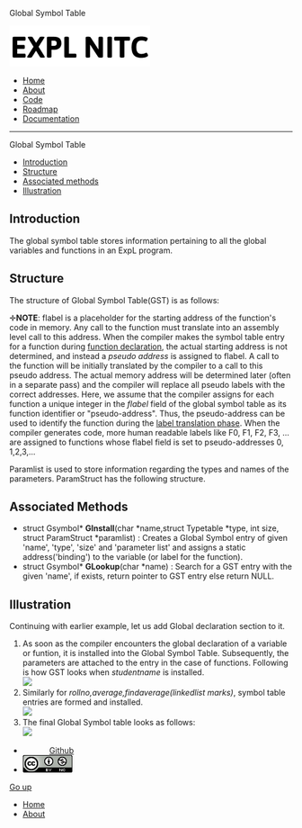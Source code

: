 Global Symbol Table    

[![](../img/logo.png)](index.html)

*   [Home](../index.html)
*   [About](../about.html)
*   [Code](#)
*   [Roadmap](../roadmap.html)
*   [Documentation](../documentation.html)

* * *

Global Symbol Table

  
  

*   [Introduction](#nav-introduction)
*   [Structure](#nav-structure)
*   [Associated methods](#nav-associated-methods)
*   [Illustration](#nav-illustration)

Introduction
------------

The global symbol table stores information pertaining to all the global variables and functions in an ExpL program.

Structure
---------

The structure of Global Symbol Table(GST) is as follows:

✛**NOTE**: flabel is a placeholder for the starting address of the function's code in memory. Any call to the function must translate into an assembly level call to this address. When the compiler makes the symbol table entry for a function during [function declaration](../grammar-outline.html#TypeDefBlock), the actual starting address is not determined, and instead a _pseudo address_ is assigned to flabel. A call to the function will be initially translated by the compiler to a call to this pseudo address. The actual memory address will be determined later (often in a separate pass) and the compiler will replace all pseudo labels with the correct addresses. Here, we assume that the compiler assigns for each function a unique integer in the _flabel_ field of the global symbol table as its function identifier or "pseudo-address". Thus, the pseudo-address can be used to identify the function during the [label translation phase](http://silcnitc.github.io/label-translation.html). When the compiler generates code, more human readable labels like F0, F1, F2, F3, ... are assigned to functions whose flabel field is set to pseudo-addresses 0, 1,2,3,...

Paramlist is used to store information regarding the types and names of the parameters. ParamStruct has the following structure.

Associated Methods
------------------

*   struct Gsymbol\* **GInstall**(char \*name,struct Typetable \*type, int size, struct ParamStruct \*paramlist) : Creates a Global Symbol entry of given 'name', 'type', 'size' and 'parameter list' and assigns a static address('binding') to the variable (or label for the function).
*   struct Gsymbol\* **GLookup**(char \*name) : Search for a GST entry with the given 'name', if exists, return pointer to GST entry else return NULL.

Illustration
------------

Continuing with earlier example, let us add Global declaration section to it.

1.  As soon as the compiler encounters the global declaration of a variable or funtion, it is installed into the Global Symbol Table. Subsequently, the parameters are attached to the entry in the case of functions. Following is how GST looks when _studentname_ is installed.  
    [![](../img/data_structure_5.png)](../img/data_structure_5.png)
2.  Similarly for _rollno,average,findaverage(linkedlist marks)_, symbol table entries are formed and installed.  
    [![](../img/data_structure_6.png)](../img/data_structure_6.png)
3.  The final Global Symbol table looks as follows:  
    [![](../img/data_structure_7.png)](../img/data_structure_7.png)

*               [Github](https://github.com/silcnitc)
*   [![Creative Commons License](../img/creativecommons.png)](http://creativecommons.org/licenses/by-nc/4.0/)

[Go up](#navtop)

*   [Home](../index.html)
*   [About](../about.html)
